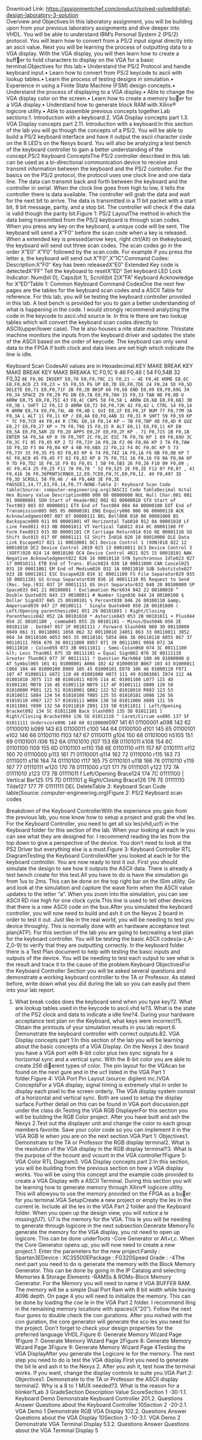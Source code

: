 Download Link: https://assignmentchef.com/product/solved-solveddigital-design-laboratory-3-solution
<br>
Overview and Objectives:In this laboratory assignment, you will be building upon from your previous laboratory assignments and dive deeper into VHDL. You will be able to understand IBM’s Personal System 2 (PS/2) protocol. You will learn how to convert from a PS/2 input signal directly into an ascii value. Next you will be learning the process of outputting data to a VGA display. With the VGA display, you will then learn how to create a buff&#xb;er to hold characters to display on the VGA for a basic terminal.Objectives for this lab:• Understand the PS/2 Protocol and handle keyboard input.• Learn how to convert from PS/2 keycode to ascii with lookup tables.• Learn the process of testing designs in simulation.• Experience in using a Finite State Machine (FSM) design concepts.• Understand the process of displaying to a VGA display.• Able to change the VGA display color on the screen.• Learn how to create a memory bu&#xb;er for a VGA display.• Understand how to generate block RAM with Xilinx® logicore utility.• Able to assemble previous concepts together.Lab sections:1. Introduction with a keyboard.2. VGA Display concepts part 1.3. VGA Display concepts part 2.11. Introduction with a keyboard:In this section of the lab you will go though the concepts of a PS/2. You will be able to build a PS/2 keyboard interface and have it output the ascii character code on the 8 LED’s on the Nexys board. You will also be analyzing a test bench of the keyboard controller to gain a better understanding of the concept.PS/2 Keyboard ConceptsThe PS/2 controller described in this lab can be used as a bi-directional communication device to receive and transmit information between the keyboard and the PS/2 controller. For the basics on the PS/2 protocol, the protocol uses one clock line and one data line. The data can transmit back and forth between the keyboard and the controller in serial. When the clock line goes from high to low, it tells the controller there is data available. The controller will grab the data and wait for the next bit to arrive. The data is transmitted in a 11 bit packet with a start bit, 8 bit message, parity, and a stop bit. The controller will check if the data is valid though the parity bit.Figure 1: PS/2 LayoutThe method in which the data being transmitted from the PS/2 keyboard is through scan codes. When you press any key on the keyboard, a unique code will be sent. The keyboard will send a X”F0″ before the scan code when a key is released. When a extended key is pressed(arrow keys, right ctrl/Alt) on thekeyboard, the keyboard will send out three scan codes. The scan codes go in the order X”E0″ X”F0″ followed by the scan code. For example if you press the letter a, the keyboard will send out X”F0″,X”1C”.Command Codes: Description:X”F0″ Key has been releasedX”E0″ Extended Key code is detectedX”FF” Tell the keyboard to resetX”ED” Set keyboard LED Lock Indicator: Num(bit 0), Caps(bit 1), Scroll(bit 2)X”FA” Keyboard Acknowledge for X”ED”Table 1: Common Keyboard Command CodesOne the next few pages are the tables for the keyboard scan codes and a ASCII Table for reference. For this lab, you will be testing the keyboard controller provided in this lab. A test bench is provided for you to gain a better understanding of what is happening in the code. I would strongly recommend analyzing the code in the keycode to ascii.vhd source le. In this le there are two lookup tables which will convert the keyboard scan codes directly to ASCII(upper/lower case). The le also houses a nite state machine. Thisstate machine monitors the inputs from the keyboard driver and updates the state of the ASCII based on the order of keycode. The keyboard can only send data to the FPGA if both clock and data lines are set high which indicate the line is idle.

Keyboard Scan CodesAll values are in Hexadecimal.KEY MAKE BREAK KEY MAKE BREAK KEY MAKE BREAKA 1C F0,1C 9 46 F0,46 [ 54 F0,54B 32 F0,32 ` 0E F0,0E INSERT E0,70 E0,F0,70C 21 F0,21 – 4E F0,4E HOME E0,6C E0,F0,6CD 23 F0,23 = 55 F0,55 PG UP E0,7D E0,F0,7DE 24 F0,24 5D F0,5D DELETE E0,71 E0,F0,71F 2B F0,2B BKSP 66 F0,66 END E0,69 E0,F0,69G 34 F0,34 SPACE 29 F0,29 PG DN E0,7A E0,F0,7AH 33 F0,33 TAB 0D F0,0D U ARRW E0,75 E0,F0,75I 43 F0,4C CAPS 58 F0,58 L ARRW E0,6B E0,F0,6BJ 3B F0,3B L SHFT 12 F0,12 D ARRW E0,72 E0,F0,72K 42 F0,42 L CTRL 14 F0,14 R ARRW E0,74 E0,F0,74L 4B F0,4B L GUI E0,1F E0,F0,1F NUM 77 F0,77M 3A F0,3A L ALT 11 F0,11 KP / E0,4A E0,F0,4AN 31 F0,31 R SHFT 59 F0,59 KP * 7C F0,7CO 44 F0,44 R CTRL E0,14 F0,14 KP – 7B F0,7BP 4D F0,4D R GUI E0,27 E0,F0,27 KP + 79 F0,79Q 15 F0,15 R ALT E0,11 E0,F0,11 KP EN E0,5A E0,F0,5AR 2D F0,2D APPS E0,2F E0,F0,2F KP . 71 F0,71S 1B F0,1B ENTER 5A F0,5A KP 0 70 F0,70T 2C F0,2C ESC 76 F0,76 KP 1 69 F0,69U 3C F0,3C F1 05 F0,05 KP 2 72 F0,72V 2A F0,2A F2 06 F0,06 KP 3 7A F0,7AW 1D F0,1D F3 04 F0,04 KP 4 6B F0,6BX 22 F0,22 F4 0C F0,0C KP 5 73 F0,73Y 35 F0,35 F5 03 F0,03 KP 6 74 F0,74Z 1A F0,1A F6 0B F0,0B KP 7 6C F0,6C0 45 F0,45 F7 83 F0,83 KP 8 75 F0,751 16 F0,16 F8 0A F0,0A KP 9 7D F0,7D2 1E F0,1E F9 01 F0,01 ] 5B F0,5B3 26 F0,26 F10 09 F0,09 ; 4C F0,4C4 25 F0,25 F11 78 F0,78 ‘ 52 F0,525 2E F0,2E F12 07 F0,07 , 41 F0,416 36 F0,36PRNTSCRNE0,12,E0,7CE0,F0,7C,E0,F0,12. 49 F0,497 3D F0,3D SCROLL 58 F0,46 / 4A F0,4A8 3E F0,3E PAUSEE1,14,77,E1,F0,14,F0,77-NONE-Table 2: Keyboard Scan Code table(Source: computer-engineering.org)3ASCII Code TableDecimal Octal Hex Binary Value Description000 000 00 00000000 NUL Null Char.001 001 01 00000001 SOH Start of Header002 002 02 00000010 STX Start of Text003 003 03 00000011 ETX End of Text004 004 04 00000100 EOT End of Transmission005 005 05 00000101 ENQ Enquiry006 006 06 00000110 ACK Acknowledgment007 007 07 00000111 BEL Bell008 010 08 00001000 BS Backspace009 011 09 00001001 HT Horizontal Tab010 012 0A 00001010 LF Line Feed011 013 0B 00001011 VT Vertical Tab012 014 0C 00001100 FF Form Feed013 015 0D 00001101 CR Carriage Return014 016 0E 00001110 SO Shift Out015 017 0F 00001111 SI Shift In016 020 10 00010000 DLE Data Link Escape017 021 11 00010001 DC1 Device Control 1 (XON)018 022 12 00010010 DC2 Device Control 2019 023 13 00010011 DC3 Device Control 3 (XOFF)020 024 14 00010100 DC4 Device Control 4021 025 15 00010101 NAK Negative Acknowledgment022 026 16 00010110 SYN Synchronous Idle023 027 17 00010111 ETB End of Trans. Block024 030 18 00011000 CAN Cancel025 031 19 00011001 EM End of Medium026 032 1A 00011010 SUB Substitute027 033 1B 00011011 ESC Escape028 034 1C 00011100 FS File Separator029 035 1D 00011101 GS Group Separator030 036 1E 00011110 RS Request to Send (Rec. Sep.)031 037 1F 00011111 US Unit Separator032 040 20 00100000 SP Space033 041 21 00100001 ! Exclamation Mark034 042 22 00100010 ” Double Quote035 043 23 00100011 # Number Sign036 044 24 00100100 $ Dollar Sign037 045 25 00100101 % Percent038 046 26 00100110 &amp; Ampersand039 047 27 00100111 ‘ Single Quote040 050 28 00101000 ( Left/Opening parenthesis041 051 29 00101001 ) Right/Closing Parenthesis042 052 2A 00101010 * Asterisk043 053 2B 00101011 + Plus044 054 2C 00101100 , comma045 055 2D 00101101 – Minus/Dash046 056 2E 00101110 . Dot047 057 2F 00101111 / Forward Slash048 060 30 00110000 0049 061 31 00110001 1050 062 32 00110010 24051 063 33 00110011 3052 064 34 00110100 4053 065 35 00110101 5054 066 36 00110110 6055 067 37 00110111 7056 070 38 00111000 8057 071 39 00111001 9058 072 3A 00111010 : Colon059 073 3B 00111011 ; Semi-Colon060 074 3C 00111100 &lt; Less Than061 075 3D 00111101 = Equal Sign062 076 3E 00111110 Greater Than063 077 3F 00111111 ? Question Mark064 100 40 01000000 @ AT Symbol065 101 41 01000001 A066 102 42 01000010 B067 103 43 01000011 C068 104 44 01000100 D069 105 45 01000101 E070 106 46 01000110 F071 107 47 01000111 G072 110 48 01001000 H073 111 49 01001001 I074 112 4A 01001010 J075 113 4B 01001011 K076 114 4C 01001100 L077 115 4D 01001101 M078 116 4E 01001110 N079 117 4F 01001111 O080 120 50 01010000 P081 121 51 01010001 Q082 122 52 01010010 R083 123 53 01010011 S084 124 54 01010100 T085 125 55 01010101 U086 126 56 01010110 V087 127 57 01010111 W088 130 58 01011000 X089 131 59 01011001 Y090 132 5A 01011010 Z091 133 5B 01011011 [ Left/Opening Bracket092 134 5C 01011100 Back Slash093 135 5D 01011101 ] Right/Closing Bracket094 136 5E 01011110 ^ Caret/Circum ex095 137 5F 01011111 Underscore096 140 60 01100000 `097 141 61 01100001 a098 142 62 01100010 b099 143 63 01100011 c100 144 64 01100100 d101 145 65 01100101 e102 146 66 01100110 f103 147 67 01100111 g104 150 68 01101000 h5105 151 69 01101001 i106 152 6A 01101010 j107 153 6B 01101011 k108 154 6C 01101100 l109 155 6D 01101101 m110 156 6E 01101110 n111 157 6F 01101111 o112 160 70 01110000 p113 161 71 01110001 q114 162 72 01110010 r115 163 73 01110011 s116 164 74 01110100 t117 165 75 01110101 u118 166 76 01110110 v119 167 77 01110111 w120 170 78 01111000 x121 171 79 01111001 y122 172 7A 01111010 z123 173 7B 01111011 f Left/Opening Brace124 174 7C 01111100 | Vertical Bar125 175 7D 01111101 g Right/Closing Brace126 176 7E 01111110 Tilde127 177 7F 01111111 DEL DeleteTable 3: Keyboard Scan Code table(Source: computer-engineering.org)Figure 2: PS/2 Keyboard scan codes

Breakdown of the Keyboard ControllerWith the experience you gain from the previous lab, you now know how to setup a project and grab the vhd les. For the Keyboard Controller, you need to get all six les(vhd,ucf) in the Keyboard folder for this section of the lab. When your looking at each le you can see what they are designed for. I recommend reading the les from the top down to give a perspective of the device. You don’t need to look at the PS2 Driver but everything else is a must.Figure 3: Keyboard Controller RTL DiagramTesting the Keyboard ControllerAfter you looked at each le for the keyboard controller. You are now ready to test it out. First you should simulate the design to see how it outputs the ASCII data. There is already a test bench create for this test.All you have to do is have the simulation go from 1us to 2ms. This can be done on the top right bar on the ISim utility. Go and look at the simulation and capture the wave form when the ASCII value updates to the letter “a”. When you zoom into the simulation, you can see ASCII RD rise high for one clock cycle.This line is used to tell other devices that there is a new ASCII code on the bus.After you simulated the keyboard controller, you will now need to build and ash it on the Neyxs 2 board in order to test it out. Just like in the real world, you will be needing to test you device throughly. This is normally done with an hardware acceptance test plan(ATP). For this section of the lab you are going to becreating a test plan for the keyboard controller. You will be testing the basic ASCII codes(a-z,A-Z,0-9) to verify that they are outputting correctly. In the keyboard folder there is a Test Plan document to help with testing the basic inputs and outputs of the device. You will be needing to test each output to see what is the result and trace it to the cause of the problem.Keyboard ObjectivesFor the Keyboard Controller Section you will be asked several questions and demonstrate a working keyboard controller to the TA or Professor. As stated before, write down what you did during the lab so you can easily put them into your lab report.

1. What break codes does the keyboard send when you type key?2. What are lookup tables used in the keycode to ascii.vhd le?3. What is the state of the PS2 clock and data to indicate a idle line?4. During your hardware acceptance test plan on the Keyboard, what keys were incorrect?5. Obtain the printouts of your simulation results in you lab report.6. Demonstrate the keyboard controller with correct outputs.82. VGA Display concepts part 1:In this section of the lab you will be learning about the basic concepts of a VGA Display. On the Nexys 2 dev board you have a VGA port with 8-bit color plus two sync signals for a horizontal sync and a vertical sync. With the 8-bit color you are able to create 256 di&#xb;erent types of color. The pin layout for the VGAcan be found on the next gure and in the ucf listed in the VGA Part 1 folder.Figure 4: VGA Port Pin Layout (source: digilent inc.)VGA ConceptsFor a VGA display, signal timing is extremely vital in order to display each pixel to the screen orderly. The VGA display system consist of a horizontal and vertical sync. Both are used to setup the display surface.Further detail on this can be found in VGA port discussion.ppt under the class dir.Testing the VGA RGB DisplayerFor this section you will be building the RGB Color project. After you have built and ash the Nexys 2.Test out the displayer unit and change the color to each group members favorite. Save your color code so you can implement it in the VGA RGB le when you are on the next section.VGA Part 1: Objectives1. Demonstrate to the TA or Professor the RGB display terminal2. What is the resolution of the VGA display in the RGB display terminal?3. What is the purpose of the hcount and vcount in the VGA controller?Figure 5: VGA Color RTL Diagram3. VGA Display concepts part 2:In this section, you will be building from the previous section on how a VGA display works. You will be using this concept and the example code provided to create a VGA Display with a ASCII Terminal. During this section you will be learning how to generate memory through Xilinx® logicore utility. This will allowyou to use the memory provided on the FPGA as a bu&#xb;er for you terminal.VGA SetupCreate a new project or empty the les in the current le. Include all the les in the VGA Part 2 folder and the Keyboard folder. When you open up the design view, you will notice a le missing(U7). U7 is the memory for the VGA. This le you will be needing to generate through logicore in the next subsection.Generate MemoryTo generate the memory for the VGA display, you rst need to open up logicore. This can be done underTools -Core Generator or Alt+t,c. When the Core Generator opens up, you will now need to create a new project.1. Enter the parameters for the new project:Family : Spartan3EDevice : XC3S500EPackage : FG320Speed Grade : -4The next part you need to do is generate the memory with the Block Memory Generator. This can be done by going in the IP Catalog and selecting Memories &amp; Storage Elements -RAMSs &amp; ROMs-Block Memory Generator. For the Memory you will need to name it VGA BUFFER RAM. The memory will be a simple Dual Port Ram with 8 bit width while having 4096 depth. On page 4 you will need to initialize the memory. This can be done by loading the coe le in the VGA Part 2 folder. I recommend lling in the remaining memory locations with spaces(X”20″). Follow the next four gures to double check the con gurations. After you nished with the con guration, the core generator will generate the xco les you need for the project. Don’t forget to check your design properties for the preferred language VHDL.Figure 6: Generate Memory Wizard Page 1Figure 7: Generate Memory Wizard Page 2Figure 8: Generate Memory Wizard Page 3Figure 9: Generate Memory Wizard Page 4Testing the VGA DisplayAfter you generate the Logicore le for the memory. The next step you need to do is test the VGA display.First you need to generate the bit le and ash it to the Nexys 2. After you ash it, test how the terminal works. If you want, change the display controls to suite you.VGA Part 2: Objectives1. Demonstrate to the TA or Professor the ASCII display terminal2. Why is a 8 to 1 MUX needed?3. What is the reason for a blinker?Lab 3 GradeSection Description Value ScoreSection 1 -30-1.1. Keyboard Demo Demonstrate Keyboard Controller 201.2. Questions Answer Questions about the Keyboard Controller 10Section 2 -20-2.1. VGA Demo 1 Demonstrate RGB VGA Display 102.2. Questions Answer Questions about the VGA Display 10Section 3 -10-3.1. VGA Demo 2 Demonstrate VGA Terminal Display 53.2. Questions Answer Questions about the VGA Terminal Display 5
